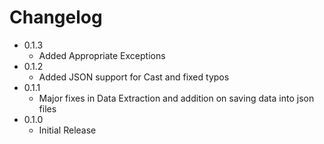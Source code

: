 # Changelog

* 0.1.3
  * Added Appropriate Exceptions
* 0.1.2
  * Added JSON support for Cast and fixed typos 
* 0.1.1
  * Major fixes in Data Extraction and addition on saving data into json files
* 0.1.0
  * Initial Release